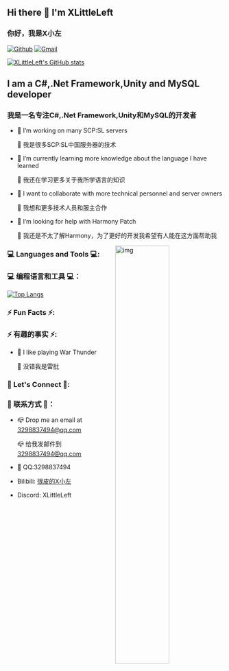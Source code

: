 ## Hi there 👋 I'm XLittleLeft
### 你好，我是X小左

[![Github](https://img.shields.io/badge/-Github-000?style=flat&logo=Github&logoColor=white)](https://github.com/XLittleLeft)
[![Gmail](https://img.shields.io/badge/-Gmail-c14438?style=flat&logo=Gmail&logoColor=white)](mailto:XLittleLeft@gmail.com)

[![XLittleLeft's GitHub stats](https://github-readme-stats.vercel.app/api?username=XLittleLeft&count_private=true&show_icons=true&theme=radical)](https://github.com/anuraghazra/github-readme-stats)

## I am a C#,.Net Framework,Unity and MySQL developer
### 我是一名专注C#,.Net Framework,Unity和MySQL的开发者

- 🔭 I’m working on many SCP:SL servers
  
  🔭 我是很多SCP:SL中国服务器的技术
- 🌱 I’m currently learning more knowledge about the language I have learned

  🌱 我还在学习更多关于我所学语言的知识
- 👯 I want to collaborate with more technical personnel and server owners

  👯 我想和更多技术人员和服主合作
- 🤔 I’m looking for help with Harmony Patch

  🤔 我还是不太了解Harmony，为了更好的开发我希望有人能在这方面帮助我

<img align="right" alt="img" src="https://github.com/XLittleLeft/XLittleLeft/blob/main/ATRI.gif" width="50%" height="auto" />

### 💻 Languages and Tools 💻:
### 💻 编程语言和工具 💻：
[![Top Langs](https://github-readme-stats.vercel.app/api/top-langs/?username=XLittleLeft)](https://github.com/anuraghazra/github-readme-stats)

### ⚡ Fun Facts ⚡:
### ⚡ 有趣的事实 ⚡:
- 🔮 I like playing War Thunder
  
  🔮 没错我是雷批

### 💬 Let's Connect 💬:
### 💬 联系方式 💬：
- 📪 Drop me an email at 3298837494@qq.com

  📪 给我发邮件到 3298837494@qq.com
  
- 🐧 QQ:3298837494
- Bilibili: [很皮的X小左](https://space.bilibili.com/1753374961)
- Discord: XLittleLeft


<!--
**XLittleLeft/XLittleLeft** is a ✨ _special_ ✨ repository because its `README.md` (this file) appears on your GitHub profile.

Here are some ideas to get you started:

- 🔭 I’m currently working on ...
- 🌱 I’m currently learning ...
- 👯 I’m looking to collaborate on ...
- 🤔 I’m looking for help with ...
- 💬 Ask me about ...
- 📫 How to reach me: ...
- 😄 Pronouns: ...
- ⚡ Fun fact: ...
-->
